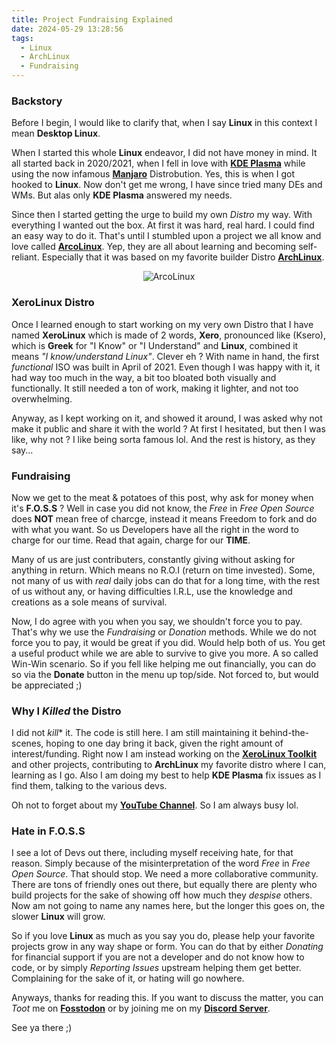 ```yaml
---
title: Project Fundraising Explained
date: 2024-05-29 13:28:56
tags:
  - Linux
  - ArchLinux
  - Fundraising
---
```


### Backstory

Before I begin, I would like to clarify that, when I say **Linux** in this context I mean **Desktop Linux**.

When I started this whole **Linux** endeavor, I did not have money in mind. It all started back in 2020/2021, when I fell in love with [**KDE Plasma**](https://kde.org]) while using the now infamous [**Manjaro**](https://manjaro.org) Distrobution. Yes, this is when I got hooked to **Linux**. Now don't get me wrong, I have since tried many DEs and WMs. But alas only **KDE Plasma** answered my needs.

Since then I started getting the urge to build my own *Distro* my way. With everything I wanted out the box. At first it was hard, real hard. I could find an easy way to do it. That's until I stumbled upon a project we all know and love called [**ArcoLinux**](https://arcolinux.info). Yep, they are all about learning and becoming self-reliant. Especially that it was based on my favorite builder Distro [**ArchLinux**](https://archlinux.org).

<div align="center">

![ArcoLinux](https://i.imgur.com/TBvIXtP.png)

</div>

### XeroLinux Distro

Once I learned enough to start working on my very own Distro that I have named **XeroLinux** which is made of 2 words, **Xero**, pronounced like (Ksero), which is **Greek** for "I Know" or "I Understand" and **Linux**, combined it means *"I know/understand Linux"*. Clever eh ? With name in hand, the first *functional* ISO was built in April of 2021. Even though I was happy with it, it had way too much in the way, a bit too bloated both visually and functionally. It still needed a ton of work, making it lighter, and not too overwhelming.

Anyway, as I kept working on it, and showed it around, I was asked why not make it public and share it with the world ? At first I hesitated, but then I was like, why not ? I like being sorta famous lol. And the rest is history, as they say...

### Fundraising

Now we get to the meat & potatoes of this post, why ask for money when it's **F.O.S.S** ? Well in case you did not know, the *Free* in *Free Open Source* does **NOT** mean free of charcge, instead it means Freedom to fork and do with what you want. So us Developers have all the right in the word to charge for our time. Read that again, charge for our **TIME**.

Many of us are just contributers, constantly giving without asking for anything in return. Which means no R.O.I (return on time invested). Some, not many of us with *real* daily jobs can do that for a long time, with the rest of us without any, or having difficulties I.R.L, use the knowledge and creations as a sole means of survival.

Now, I do agree with you when you say, we shouldn't force you to pay. That's why we use the *Fundraising* or *Donation* methods. While we do not force you to pay, it would be great if you did. Would help both of us. You get a useful product while we are able to survive to give you more. A so called Win-Win scenario. So if you fell like helping me out financially, you can do so via the **Donate** button in the menu up top/side. Not forced to, but would be appreciated ;)

### Why I *Killed* the Distro

I did not *kill** it. The code is still here. I am still maintaining it behind-the-scenes, hoping to one day bring it back, given the right amount of interest/funding. Right now I am instead working on the [**XeroLinux Toolkit**](https://github.com/xerolinux/xlapit-cli) and other projects, contributing to **ArchLinux** my favorite distro where I can, learning as I go. Also I am doing my best to help **KDE Plasma** fix issues as I find them, talking to the various devs.

Oh not to forget about my [**YouTube Channel**](https://youtube.com/@XeroLinux). So I am always busy lol.

### Hate in F.O.S.S

I see a lot of Devs out there, including myself receiving hate, for that reason. Simply because of the misinterpretation of the word *Free* in *Free Open Source*. That should stop. We need a more collaborative community. There are tons of friendly ones out there, but equally there are plenty who build projects for the sake of showing off how much they *despise* others. Now am not going to name any names here, but the longer this goes on, the slower **Linux** will grow.

So if you love **Linux** as much as you say you do, please help your favorite projects grow in any way shape or form. You can do that by either *Donating* for financial support if you are not a developer and do not know how to code, or by simply *Reporting Issues* upstream helping them get better. Complaining for the sake of it, or hating will go nowhere.

Anyways, thanks for reading this. If you want to discuss the matter, you can *Toot* me on [**Fosstodon**](https://fosstodon.org/@XeroLinux) or by joining me on my [**Discord Server**](https://discord.gg/5sqxTSuKZu).

See ya there ;)
